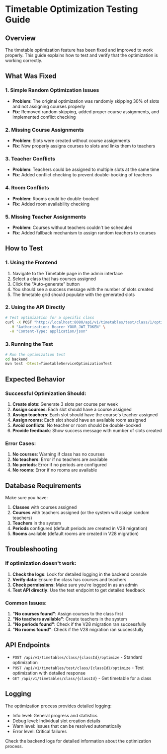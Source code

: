# Timetable Optimization Testing Guide

## Overview
The timetable optimization feature has been fixed and improved to work properly. This guide explains how to test and verify that the optimization is working correctly.

## What Was Fixed

### 1. **Simple Random Optimization Issues**
- **Problem**: The original optimization was randomly skipping 30% of slots and not assigning courses properly
- **Fix**: Removed random skipping, added proper course assignments, and implemented conflict checking

### 2. **Missing Course Assignments**
- **Problem**: Slots were created without course assignments
- **Fix**: Now properly assigns courses to slots and links them to teachers

### 3. **Teacher Conflicts**
- **Problem**: Teachers could be assigned to multiple slots at the same time
- **Fix**: Added conflict checking to prevent double-booking of teachers

### 4. **Room Conflicts**
- **Problem**: Rooms could be double-booked
- **Fix**: Added room availability checking

### 5. **Missing Teacher Assignments**
- **Problem**: Courses without teachers couldn't be scheduled
- **Fix**: Added fallback mechanism to assign random teachers to courses

## How to Test

### 1. **Using the Frontend**
1. Navigate to the Timetable page in the admin interface
2. Select a class that has courses assigned
3. Click the "Auto-generate" button
4. You should see a success message with the number of slots created
5. The timetable grid should populate with the generated slots

### 2. **Using the API Directly**
```bash
# Test optimization for a specific class
curl -X POST "http://localhost:8080/api/v1/timetables/test/class/1/optimize" \
  -H "Authorization: Bearer YOUR_JWT_TOKEN" \
  -H "Content-Type: application/json"
```

### 3. **Running the Test**
```bash
# Run the optimization test
cd backend
mvn test -Dtest=TimetableServiceOptimizationTest
```

## Expected Behavior

### Successful Optimization Should:
1. **Create slots**: Generate 3 slots per course per week
2. **Assign courses**: Each slot should have a course assigned
3. **Assign teachers**: Each slot should have the course's teacher assigned
4. **Assign rooms**: Each slot should have an available room assigned
5. **Avoid conflicts**: No teacher or room should be double-booked
6. **Provide feedback**: Show success message with number of slots created

### Error Cases:
1. **No courses**: Warning if class has no courses
2. **No teachers**: Error if no teachers are available
3. **No periods**: Error if no periods are configured
4. **No rooms**: Error if no rooms are available

## Database Requirements

Make sure you have:
1. **Classes** with courses assigned
2. **Courses** with teachers assigned (or the system will assign random teachers)
3. **Teachers** in the system
4. **Periods** configured (default periods are created in V28 migration)
5. **Rooms** available (default rooms are created in V28 migration)

## Troubleshooting

### If optimization doesn't work:

1. **Check the logs**: Look for detailed logging in the backend console
2. **Verify data**: Ensure the class has courses and teachers
3. **Check permissions**: Make sure you're logged in as an admin
4. **Test API directly**: Use the test endpoint to get detailed feedback

### Common Issues:

1. **"No courses found"**: Assign courses to the class first
2. **"No teachers available"**: Create teachers in the system
3. **"No periods found"**: Check if the V28 migration ran successfully
4. **"No rooms found"**: Check if the V28 migration ran successfully

## API Endpoints

- `POST /api/v1/timetables/class/{classId}/optimize` - Standard optimization
- `POST /api/v1/timetables/test/class/{classId}/optimize` - Test optimization with detailed response
- `GET /api/v1/timetables/class/{classId}` - Get timetable for a class

## Logging

The optimization process provides detailed logging:
- Info level: General progress and statistics
- Debug level: Individual slot creation details
- Warn level: Issues that can be resolved automatically
- Error level: Critical failures

Check the backend logs for detailed information about the optimization process. 